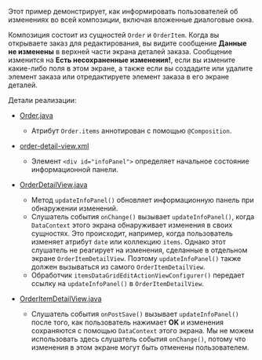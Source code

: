 Этот пример демонстрирует, как информировать пользователей об изменениях во всей композиции, включая вложенные диалоговые окна.

Композиция состоит из сущностей `Order` и `OrderItem`. Когда вы открываете заказ для редактирования, вы видите сообщение **Данные не изменены** в верхней части экрана деталей заказа. Сообщение изменится на **Есть несохраненные изменения!**, если вы измените какие-либо поля в этом экране, а также если вы создадите или удалите элемент заказа или отредактируете элемент заказа в его экране деталей.

Детали реализации:

- [Order.java]({currentPath}?tab=Order.java)
  - Атрибут `Order.items` аннотирован с помощью `@Composition`.

- [order-detail-view.xml]({currentPath}?tab=order-detail-view.xml)
  - Элемент `<div id="infoPanel">` определяет начальное состояние информационной панели.

- [OrderDetailView.java]({currentPath}?tab=OrderDetailView.java)
  - Метод `updateInfoPanel()` обновляет информационную панель при обнаружении изменений.
  - Слушатель события `onChange()` вызывает `updateInfoPanel()`, когда `DataContext` этого экрана обнаруживает изменения в своих сущностях. Это происходит, например, когда пользователь изменяет атрибут `date` или коллекцию `items`. Однако этот слушатель не реагирует на изменения, сделанные в отдельном экране `OrderItemDetailView`. Поэтому `updateInfoPanel()` также должен вызываться из самого `OrderItemDetailView`.
  - Обработчик `itemsDataGridEditActionViewConfigurer()` передает ссылку на `updateInfoPanel()` в `OrderItemDetailView`.

- [OrderItemDetailView.java]({currentPath}?tab=OrderItemDetailView.java)
  - Слушатель события `onPostSave()` вызывает `updateInfoPanel()` после того, как пользователь нажимает **OK** и изменения сохраняются с помощью `DataContext` этого экрана. Мы не можем использовать здесь слушатель события `onChange()`, потому что изменения в этом экране могут быть отменены пользователем.